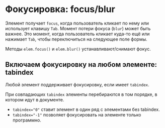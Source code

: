 # Фокусировка: focus/blur

Элемент получает `focus`, когда пользователь кликает по нему или использует клавишу `Tab`.
Момент потери фокуса (`blur`) может быть важнее. 
Это момент, когда пользователь кликает куда-то ещё или нажимает `Tab`, чтобы переключиться на 
следующее поле формы.

Методы `elem.focus()` и `elem.blur()` устанавливают/снимают фокус.

## Включаем фокусировку на любом элементе: tabindex

Любой элемент поддерживает фокусировку, если имеет `tabindex`.

При совпадающих `tabindex` элементы перебираются в том порядке, в котором идут в документе.

- `tabindex="0"` ставит элемент в один ряд с элементами без tabindex.
- `tabindex="-1"` позволяет фокусировать на элементе только программно.

